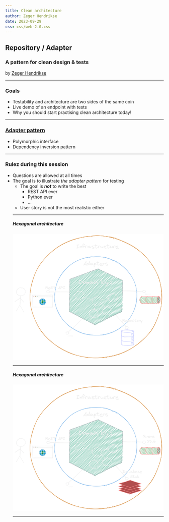 ```yaml
---
title: Clean architecture
author: Zeger Hendrikse
date: 2023-09-29
css: css/web-2.0.css
---
```


## Repository / Adapter

### A pattern for clean design &amp; tests

by [Zeger Hendrikse](https://www.it-essence.nl/)

---

### Goals

<ul>
<div>
<li>Testability and architecture are two sides of the same coin </li>
</div>
<div class="fragment">
<li>Live demo of an endpoint with tests</li>
</div> 
<div class="fragment">
<li>Why you should start practising clean architecture today!</li>
</div> 
</ul>

---

### [Adapter pattern](https://refactoring.guru/design-patterns/adapter)

- Polymorphic interface
- Dependency inversion pattern

---

### Rulez during this session

<ul>
<div>
<li>Questions are allowed at all times</li>
</div>
<div class="fragment">
<li>
The goal is to illustrate <i>the adapter pattern</i> for testing
  <ul>
  <li>The goal is <em><b>not</b></em> to write the best
    <ul>
    <li>REST API ever</li>
    <li>Python ever</li>
    <li>...</li>
    </ul>
   </li>
   <li>User story is not the most realistic either</li>
</li>
</div>

---

##### Hexagonal architecture

![Hexagonal architecture](./images/hex_arch.png)

---

##### Hexagonal architecture

![Hexagonal architecture](./images/hex_arch_unit.png)

---
